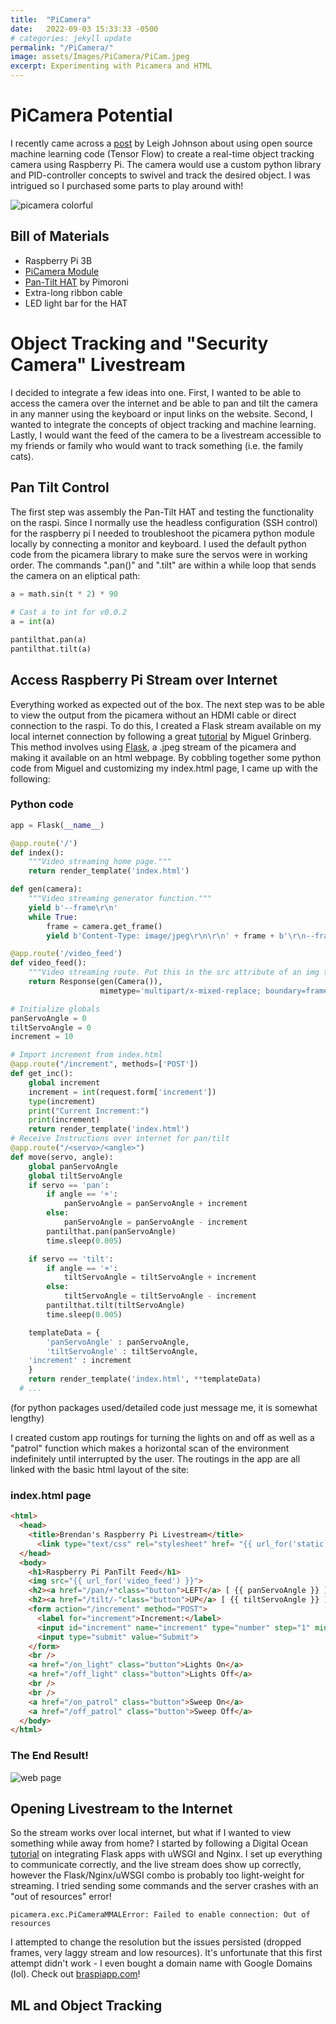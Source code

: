 ```yaml
---
title:  "PiCamera"
date:   2022-09-03 15:33:33 -0500
# categories: jekyll update
permalink: "/PiCamera/"
image: assets/Images/PiCamera/PiCam.jpeg
excerpt: Experimenting with Picamera and HTML
---
```


# PiCamera Potential
I recently came across a [post](https://opensource.com/article/20/1/object-tracking-camera-raspberry-pi) by Leigh Johnson about using open source machine learning code (Tensor Flow) to create a real-time object tracking camera using Raspberry Pi. The camera would use a custom python library and PID-controller concepts to swivel and track the desired object. I was intrigued so I purchased some parts to play around with! 

![picamera colorful](/assets/Images/PiCamera/PiCam.jpeg)

## Bill of Materials
- Raspberry Pi 3B
- [PiCamera Module](https://www.adafruit.com/product/3099?src=raspberrypi&gclid=CjwKCAjw4c-ZBhAEEiwAZ105RQYTson1N-4_wBYCs08tyqZqHpVh7kezYCsMkTOsnwItVv3hctzjPRoCqHMQAvD_BwE)
- [Pan-Tilt HAT](https://shop.pimoroni.com/products/pan-tilt-hat?variant=22408353287) by Pimoroni
- Extra-long ribbon cable
- LED light bar for the HAT

# Object Tracking and "Security Camera" Livestream
I decided to integrate a few ideas into one. First, I wanted to be able to access the camera over the internet and be able to pan and tilt the camera in any manner using the keyboard or input links on the website. Second, I wanted to integrate the concepts of object tracking and machine learning. Lastly, I would want the feed of the camera to be a livestream accessible to my friends or family who would want to track something (i.e. the family cats).

## Pan Tilt Control
The first step was assembly the Pan-Tilt HAT and testing the functionality on the raspi. Since I normally use the headless configuration (SSH control) for the raspberry pi I needed to troubleshoot the picamera python module locally by connecting a monitor and keyboard. I used the default python code from the picamera library to make sure the servos were in working order. The commands ".pan()" and ".tilt" are within a while loop that sends the camera on an eliptical path: 

```python
a = math.sin(t * 2) * 90
    
# Cast a to int for v0.0.2
a = int(a)

pantilthat.pan(a)
pantilthat.tilt(a)
```

## Access Raspberry Pi Stream over Internet
Everything worked as expected out of the box. The next step was to be able to view the output from the picamera without an HDMI cable or direct connection to the raspi. To do this, I created a Flask stream available on my local internet connection by following a great [tutorial](https://blog.miguelgrinberg.com/post/video-streaming-with-flask) by Miguel Grinberg. This method involves using [Flask](https://en.wikipedia.org/wiki/Flask_(web_framework)), a .jpeg stream of the picamera and making it available on an html webpage. By cobbling together some python code from Miguel and customizing my index.html page, I came up with the following:

### Python code
```python
app = Flask(__name__)

@app.route('/')
def index():
    """Video streaming home page."""
    return render_template('index.html')

def gen(camera):
    """Video streaming generator function."""
    yield b'--frame\r\n'
    while True:
        frame = camera.get_frame()
        yield b'Content-Type: image/jpeg\r\n\r\n' + frame + b'\r\n--frame\r\n'

@app.route('/video_feed')
def video_feed():
    """Video streaming route. Put this in the src attribute of an img tag."""
    return Response(gen(Camera()),
                    mimetype='multipart/x-mixed-replace; boundary=frame')

# Initialize globals
panServoAngle = 0
tiltServoAngle = 0
increment = 10

# Import increment from index.html
@app.route("/increment", methods=['POST'])
def get_inc():
	global increment
	increment = int(request.form['increment'])
	type(increment)
	print("Current Increment:")
	print(increment)
	return render_template('index.html')
# Receive Instructions over internet for pan/tilt
@app.route("/<servo>/<angle>")
def move(servo, angle):
	global panServoAngle
	global tiltServoAngle
	if servo == 'pan':
		if angle == '+':
			panServoAngle = panServoAngle + increment
		else:
			panServoAngle = panServoAngle - increment
		pantilthat.pan(panServoAngle)
		time.sleep(0.005)

	if servo == 'tilt':
		if angle == '+':
			tiltServoAngle = tiltServoAngle + increment
		else:
			tiltServoAngle = tiltServoAngle - increment
		pantilthat.tilt(tiltServoAngle)
		time.sleep(0.005)

	templateData = {
      	'panServoAngle' : panServoAngle,
      	'tiltServoAngle' : tiltServoAngle,
	'increment' : increment
	}
	return render_template('index.html', **templateData)
  # ...
```
(for python packages used/detailed code just message me, it is somewhat lengthy)

I created custom app routings for turning the lights on and off as well as a "patrol" function which makes a horizontal scan of the environment indefinitely until interrupted by the user. The routings in the app are all linked with the basic html layout of the site:

### index.html page
```html
<html>
  <head>
    <title>Brendan's Raspberry Pi Livestream</title>
      <link type="text/css" rel="stylesheet" href= "{{ url_for('static', filename='style.css') }}"/>
  </head>
  <body>
    <h1>Raspberry Pi PanTilt Feed</h1>
    <img src="{{ url_for('video_feed') }}">
    <h2><a href="/pan/+"class="button">LEFT</a> [ {{ panServoAngle }} ] <a href="/pan/-"class="button">RIGHT</a></h2>
    <h2><a href="/tilt/-"class="button">UP</a> [ {{ tiltServoAngle }} ] <a href="/tilt/+"class="button">DOWN</a></h2>
    <form action="/increment" method="POST">
      <label for="increment">Increment:</label>
      <input id="increment" name="increment" type="number" step="1" min="1" max="30">
      <input type="submit" value="Submit">
    </form>
    <br />
    <a href="/on_light" class="button">Lights On</a>
    <a href="/off_light" class="button">Lights Off</a>
    <br />
    <br />
    <a href="/on_patrol" class="button">Sweep On</a>
    <a href="/off_patrol" class="button">Sweep Off</a>
  </body>
</html>
```
### The End Result! 
![web page](/assets/Images/PiCamera/WebPage.png)

## Opening Livestream to the Internet
So the stream works over local internet, but what if I wanted to view something while away from home? I started by following a Digital Ocean [tutorial](https://www.digitalocean.com/community/tutorials/how-to-serve-flask-applications-with-uswgi-and-nginx-on-ubuntu-18-04) on integrating Flask apps with uWSGI and Nginx. I set up everything to communicate correctly, and the live stream does show up correctly, however the Flask/Nginx/uWSGI combo is probably too light-weight for streaming. I tried sending some commands and the server crashes with an "out of resources" error!
```
picamera.exc.PiCameraMMALError: Failed to enable connection: Out of resources
```
I attempted to change the resolution but the issues persisted (dropped frames, very laggy stream and low resources). It's unfortunate that this first attempt didn't work - I even bought a domain name with Google Domains (lol). Check out [braspiapp.com](http://braspiapp.com/)!

## ML and Object Tracking
